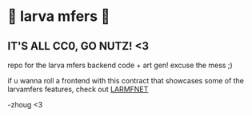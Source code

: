 # 🐛 larva mfers 🐛

## IT'S ALL CC0, GO NUTZ! <3

repo for the larva mfers backend code + art gen!
excuse the mess ;)

if u wanna roll a frontend with this contract that showcases some of the larvamfers features, check out [LARMFNET](https://github.com/zhoug0x/larmfnet)

-zhoug <3
